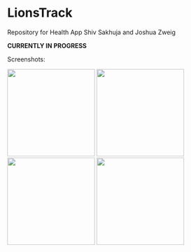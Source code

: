 # LionsTrack
Repository for Health App
Shiv Sakhuja and Joshua Zweig

<b>CURRENTLY IN PROGRESS</b>

Screenshots:

<img src="http://columbia.edu/~ss4757/resources/app-screenshots/lionsTrack-basic-info.png" alt="" width="200px"/>
<img src="http://columbia.edu/~ss4757/resources/app-screenshots/lionsTrack-basic-info-2.png" alt="" width="200px"/>
<img src="http://columbia.edu/~ss4757/resources/app-screenshots/lionsTrack-screenshot-1.png" alt="" width="200px"/>
<img src="http://columbia.edu/~ss4757/resources/app-screenshots/lionsTrack-screenshot-2.png" alt="" width="200px"/>
